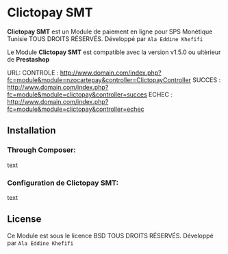 Clictopay SMT
=====================

**Clictopay SMT** est un Module de paiement en ligne pour SPS Monétique Tunisie
TOUS DROITS RÉSERVÉS. Développé par ``Ala Eddine Khefifi``


Le Module **Clictopay SMT** est compatible avec la version v1.5.0 ou ultèrieur de **Prestashop**


URL:
CONTROLE : http://www.domain.com/index.php?fc=module&module=nzocartepay&controller=ClictopayController
SUCCES   : http://www.domain.com/index.php?fc=module&module=clictopay&controller=succes
ECHEC    : http://www.domain.com/index.php?fc=module&module=clictopay&controller=echec



Installation
------------

### Through Composer:

text


### Configuration de Clictopay SMT:

text


License
-------

Ce Module est sous le licence BSD
TOUS DROITS RÉSERVÉS. Développé par ``Ala Eddine Khefifi``